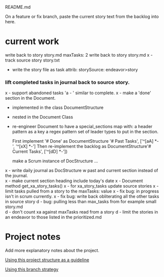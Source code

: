 README.md

On a feature or fix branch, paste the current story text 
from the backlog into here.
# current work
write back to story story.md
maxTasks: 2
write back to story story.md
x - track source story story.txt
 - write the story file as task attrib: storySource: endeavor>story
### lift completed tasks in journal back to source story.
x - support abandoned tasks 'a - ' similar to complete.
x - make a 'done' section in the Document.
 - implemented in the class DocumentStructure
 - nested in the Document Class
 - re-engineer Document to have a special_sections map with: 
    a header pattern as a key
    a regex pattern set of leader types to put in the section.
    
    First implement '# Done' as DocumentStructure '# Past Tasks', ['^[aA] *-', '^[xX] *-']
    Then re-implement the backlog as DocumentStructure'# Current Tasks', ['^[dD] *-'])
    
    make a Scrum instance of DocStructure ...
    
x - write daily journal as DocStructure w past and current section instead of the journal.    
x - make current section heading include today's date
x - Document method get_xa_story_tasks()
x - for xa_story_tasks update source stories 
x - limit tasks pulled from a story to the maxTasks: value
x - fix bug: in progress isn't in scrum currently.
x - fix bug: write back obliterating all the other tasks in source story
d - bug: pulling less than max_tasks from for example small story.md  
d - don't count xa against maxTasks read from a story
d - limit the stories in an endeavor to those listed in the prioritized.md
		
# Project notes
Add more explanatory notes about the project.

[Using this project structure as a guideline](https://www.jeffknupp.com/blog/2013/08/16/open-sourcing-a-python-project-the-right-way/)

[Using this branch strategy](https://nvie.com/posts/a-successful-git-branching-model/)